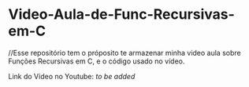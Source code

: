 # Video-Aula-de-Func-Recursivas-em-C

//Esse repositório tem o próposito te armazenar minha video aula sobre Funções Recursivas em C, e o código usado no vídeo. 

Link do Vídeo no Youtube: *to be added*
